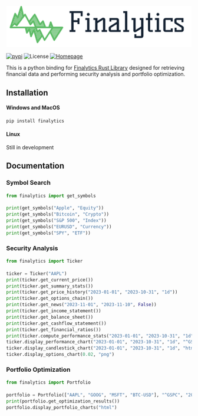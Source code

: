 ![Finalytics](https://github.com/Nnamdi-sys/finalytics-py/raw/main/examples/logo-color.png)

[![pypi](https://img.shields.io/pypi/v/finalytics)](https://pypi.org/project/finalytics/)
![License](https://img.shields.io/crates/l/finalytics)
[![Homepage](https://img.shields.io/badge/homepage-finalytics.rs-blue)](https://finalytics.rs/)

This is a python binding for [Finalytics Rust Library](https://github.com/Nnamdi-sys/finalytics) designed for retrieving financial data and performing security analysis and portfolio optimization.

## Installation

#### Windows and MacOS

```bash
pip install finalytics
```

#### Linux

Still in development

## Documentation

### Symbol Search

```python
from finalytics import get_symbols

print(get_symbols("Apple", "Equity"))
print(get_symbols("Bitcoin", "Crypto"))
print(get_symbols("S&P 500", "Index"))
print(get_symbols("EURUSD", "Currency"))
print(get_symbols("SPY", "ETF"))
```

### Security Analysis

```python
from finalytics import Ticker

ticker = Ticker("AAPL")
print(ticker.get_current_price())
print(ticker.get_summary_stats())
print(ticker.get_price_history("2023-01-01", "2023-10-31", "1d"))
print(ticker.get_options_chain())
print(ticker.get_news("2023-11-01", "2023-11-10", False))
print(ticker.get_income_statement())
print(ticker.get_balance_sheet())
print(ticker.get_cashflow_statement())
print(ticker.get_financial_ratios())
print(ticker.compute_performance_stats("2023-01-01", "2023-10-31", "1d", "^GSPC", 0.95, 0.02))
ticker.display_performance_chart("2023-01-01", "2023-10-31", "1d", "^GSPC", 0.95, 0.02, "html")
ticker.display_candlestick_chart("2023-01-01", "2023-10-31", "1d", "html")
ticker.display_options_chart(0.02, "png")
```

### Portfolio Optimization

```python
from finalytics import Portfolio

portfolio = Portfolio(["AAPL", "GOOG", "MSFT", "BTC-USD"], "^GSPC", "2020-01-01", "2022-01-01", "1d", 0.95, 0.02, 1000, "max_sharpe")
print(portfolio.get_optimization_results())
portfolio.display_portfolio_charts("html")
```

